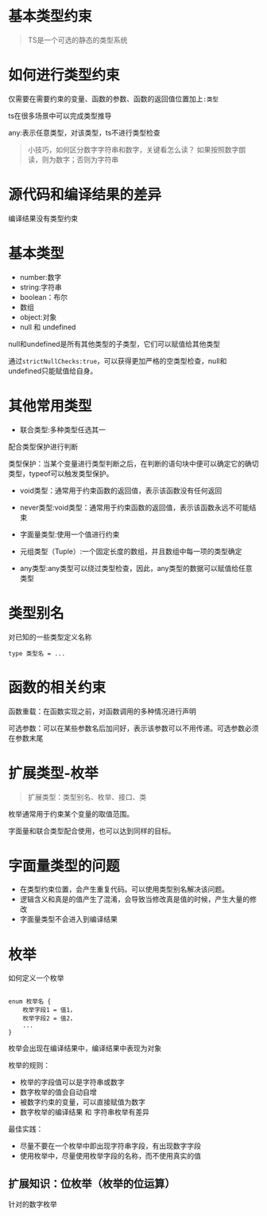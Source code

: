 # 基本类型约束

>TS是一个可选的静态的类型系统

# 如何进行类型约束

仅需要在需要约束的变量、函数的参数、函数的返回值位置加上```:类型```

ts在很多场景中可以完成类型推导

any:表示任意类型，对该类型，ts不进行类型检查

> 小技巧，如何区分数字字符串和数字，关键看怎么读？
> 如果按照数字朗读，则为数字；否则为字符串
 

# 源代码和编译结果的差异

编译结果没有类型约束

# 基本类型

- number:数字
- string:字符串
- boolean：布尔
- 数组
- object:对象
- null 和 undefined

null和undefined是所有其他类型的子类型，它们可以赋值给其他类型

通过```strictNullChecks:true```，可以获得更加严格的空类型检查，null和undefined只能赋值给自身。

# 其他常用类型

- 联合类型:多种类型任选其一

配合类型保护进行判断

类型保护：当某个变量进行类型判断之后，在判断的语句块中便可以确定它的确切类型，typeof可以触发类型保护。

- void类型：通常用于约束函数的返回值，表示该函数没有任何返回

- never类型:void类型：通常用于约束函数的返回值，表示该函数永远不可能结束

- 字面量类型:使用一个值进行约束

- 元组类型（Tuple）:一个固定长度的数组，并且数组中每一项的类型确定

- any类型:any类型可以绕过类型检查，因此，any类型的数据可以赋值给任意类型

# 类型别名

对已知的一些类型定义名称

```
type 类型名 = ...

```

# 函数的相关约束

函数重载：在函数实现之前，对函数调用的多种情况进行声明

可选参数：可以在某些参数名后加问好，表示该参数可以不用传递。可选参数必须在参数末尾 

# 扩展类型-枚举

> 扩展类型：类型别名、枚举、接口、类

枚举通常用于约束某个变量的取值范围。

字面量和联合类型配合使用，也可以达到同样的目标。


# 字面量类型的问题

- 在类型约束位置，会产生重复代码。可以使用类型别名解决该问题。
- 逻辑含义和真是的值产生了混淆，会导致当修改真是值的时候，产生大量的修改
- 字面量类型不会进入到编译结果

# 枚举

如何定义一个枚举

```

enum 枚举名 {
    枚举字段1 = 值1，
    枚举字段2 = 值2，
    ...
}

```

枚举会出现在编译结果中，编译结果中表现为对象

枚举的规则：

- 枚举的字段值可以是字符串或数字
- 数字枚举的值会自动自增
- 被数字约束的变量，可以直接赋值为数字
- 数字枚举的编译结果 和 字符串枚举有差异

最佳实践：

- 尽量不要在一个枚举中即出现字符串字段，有出现数字字段
- 使用枚举中，尽量使用枚举字段的名称，而不使用真实的值


## 扩展知识：位枚举（枚举的位运算）

针对的数字枚举
